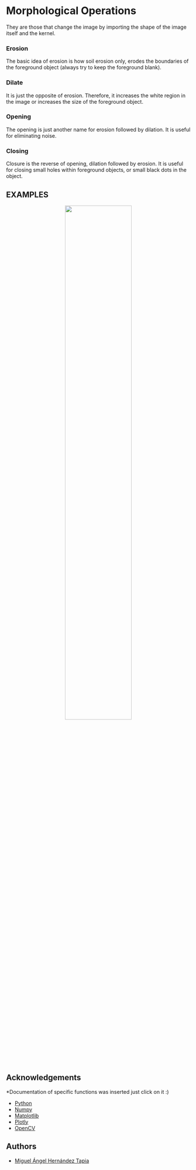 # Morphological Operations

They are those that change the image by importing the shape of the image itself and the kernel.

### Erosion

The basic idea of erosion is how soil erosion only, erodes the boundaries of the foreground object (always try to keep the foreground blank).

### Dilate

It is just the opposite of erosion. Therefore, it increases the white region in the image or increases the size of the foreground object.

### Opening

The opening is just another name for erosion followed by dilation. It is useful for eliminating noise.

### Closing

Closure is the reverse of opening, dilation followed by erosion. It is useful for closing small holes within foreground objects, or small black dots in the object.


## EXAMPLES

<p align="center" width="60%">
    <img width="60%%" src="https://bioimagebook.github.io/_images/morph_4_0.png">
</p>

## Acknowledgements
*Documentation of specific functions was inserted just click on it :) 
 - [Python](https://www.python.org/)
 - [Numpy](https://numpy.org/doc/stable/reference/generated/numpy.ones.html)
 - [Matplotlib](https://matplotlib.org/stable/api/_as_gen/matplotlib.pyplot.imshow.html)
 - [Plotly](https://plotly.com/python/imshow/)
 - [OpenCV](https://docs.opencv.org/4.x/d9/d61/tutorial_py_morphological_ops.html)

## Authors

- [Miguel Ángel Hernández Tapia](https://github.com/MiguelAngel-ht)

